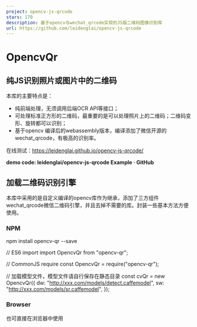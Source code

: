 ```yaml
---
project: opencv-js-qrcode
stars: 170
description: 基于opencv与wechat_qrcode实现的JS版二维码图像识别库
url: https://github.com/leidenglai/opencv-js-qrcode
---
```


OpencvQr
========

纯JS识别照片或图片中的二维码
---------------

本库的主要特点是：

-   纯前端处理，无须调用后端OCR API等接口；
-   可处理标准正方形的二维码，最重要的是可以处理照片上的二维码；二维码变形、旋转都可以识别；
-   基于opencv 编译后的webassembly版本，编译添加了微信开源的wechat\_qrcode，有极高的识别率。

在线测试：https://leidenglai.github.io/opencv-js-qrcode/

**demo code: leidenglai/opencv-js-qrcode Example · GitHub**

加载二维码识别引擎
---------

本库中采用的是自定义编译的opencv库作为继承，添加了三方组件wechat\_qrcode微信二维码引擎，并且去掉不需要的库。封装一些基本方法方便使用。

### NPM

npm install opencv-qr --save

// ES6 import
import OpencvQr from "opencv-qr";

// CommonJS require
const OpencvQr \= require("opencv-qr");

// 加载模型文件，模型文件请自行保存在静态目录
const cvQr \= new OpencvQr({
  dw: "http://xxx.com/models/detect.caffemodel",
  sw: "http://xxx.com/models/sr.caffemodel",
});

### Browser

也可直接在浏览器中使用

<script src\="dist/OpencvQr.js"\></script\>
<script\>
  const cvQr \= new OpencvQr({
    dw: "http://xxx.com/models/detect.caffemodel",
    sw: "http://xxx.com/models/sr.caffemodel",
  });
</script\>

### 使用

OpencvQr暴露一个加载方法和三个使用方法, 支持typescript类型 OpencvQr.d.ts

  // 初始化时需自行加载模型文件，模型文件请自行保存为静态文件，不可编译转换
  const cvQr \= new OpencvQr({
    dw: "http://xxx.com/models/detect.caffemodel",
    sw: "http://xxx.com/models/sr.caffemodel",
  });

  // 加载canvas中的图像
  const result \= cvQr.load("canvasInput");

  // 返回解析结果字符
  const infos \= result?.getInfos();
  // 返回解析的二维码截取图像 ImageData
  const images \= result?.getImages();
  // 返回已识别的二维码图像相对于原图的位置信息 坐标和宽高
  const sizes \= result?.getSizes();

  // 清除加载图片，释放内存
  result?.clear(); 
  // or
  cvQr.clear();

浏览器兼容性：
-------

暨WebAssembly兼容性，基本上现代浏览器都是支持的：
